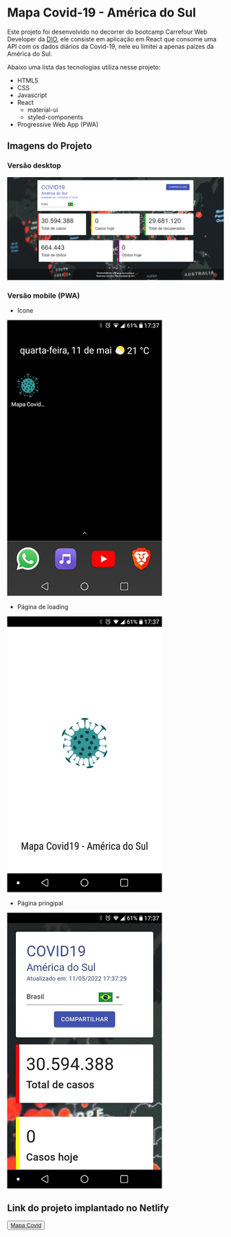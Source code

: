 # Mapa Covid-19 - América do Sul

Este projeto foi desenvolvido no decorrer do bootcamp Carrefour Web Developer da [DIO](https://web.dio.me/home), ele consiste em aplicação em React que consome uma API com os dados diários da Covid-19, nele eu limitei a apenas paízes da América do Sul.

Abaixo uma lista das tecnologias utiliza nesse projeto:

- HTML5
- CSS
- Javascript
- React
  - material-ui
  - styled-components
- Progressive Web App (PWA)

## Imagens do Projeto

### Versão desktop

![Desktop version](/src/assets/images/01-desktop.png)

### Versão mobile (PWA)

- Icone

![Mobile version icon](/src/assets/images/02-mobile.png)

- Página de loading

![Mobile version loading page](/src/assets/images/03-mobile.png)

- Página pringipal

![Mobile version home](/src/assets/images/04-mobile.png)

## Link do projeto implantado no Netlify

<button><a href="https://acsousa-covid19map.netlify.app/" target="_blank">Mapa Covid</a></button>
